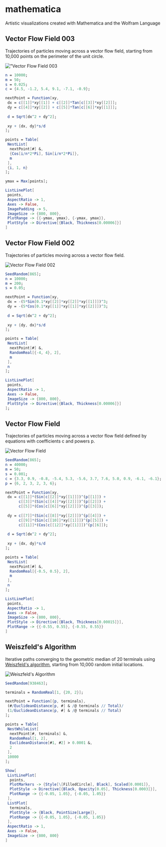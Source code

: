 # mathematica

Artistic visualizations created with Mathematica and the Wolfram Language

## Vector Flow Field 003

Trajectories of particles moving across a vector flow field, starting from 10,000 points on the perimeter of the unit circle.


!["Vector Flow Field 003](https://raw.githubusercontent.com/marcusvolz/mathematica/main/plots/vector-flow-field-003.png "Vector Flow Field 003")

```mathematica
n = 10000;
m = 50;
s = 0.025;
c = {4.5, -1.2, 5.4, 9.1, -7.1, -0.9};

nextPoint = Function[xy,
 dx = c[[1]]*xy[[1]] + c[[2]]*Tan[c[[3]]*xy[[2]]];
 dy = c[[4]]*xy[[2]] + c[[5]]*Tan[c[[6]]*xy[[1]]];
 
 d = Sqrt[dx^2 + dy^2];
 
 xy + {dx, dy}*s/d
];

points = Table[
 NestList[
  nextPoint[#] &,
  {Cos[i/n*2*Pi], Sin[i/n*2*Pi]},
  m
 ],
 {i, 1, n}
];

ymax = Max[points];

ListLinePlot[
 points,
 AspectRatio -> 1,
 Axes -> False,
 ImagePadding -> 5,
 ImageSize -> {800, 800},
 PlotRange -> {{-ymax, ymax}, {-ymax, ymax}},
 PlotStyle -> Directive[{Black, Thickness[0.00006]}]
]
```

## Vector Flow Field 002

Trajectories of particles moving across a vector flow field.

![Vector Flow Field 002](https://raw.githubusercontent.com/marcusvolz/mathematica/main/plots/vector-flow-field-002.png "Vector Flow Field 002")

```mathematica
SeedRandom[865];
n = 10000;
m = 200;
s = 0.05;

nextPoint = Function[xy,
 dx = -(5*Sin[0.1*xy[[2]]*xy[[2]]*xy[[1]]])^3;
 dy = -(5*Cos[0.1*xy[[1]]*xy[[1]]*xy[[2]]])^3;
 
 d = Sqrt[dx^2 + dy^2];
 
 xy + {dy, dx}*s/d
];

points = Table[
 NestList[
  nextPoint[#] &,
  RandomReal[{-4, 4}, 2],
  m
 ],
 n
];

ListLinePlot[
 points,
 AspectRatio -> 1,
 Axes -> False,
 ImageSize -> {800, 800},
 PlotStyle -> Directive[{Black, Thickness[0.00006]}]
];
```

## Vector Flow Field

Trajectories of particles moving across a vector flow field defined by equations with coefficients c and powers p.

![Vector Flow Field](https://raw.githubusercontent.com/marcusvolz/mathematica/main/plots/vector-flow-field.png "Vector Flow Field")

```mathematica
SeedRandom[865];
n = 40000;
m = 50;
s = 0.001;
c = {3.3, 0.9, -0.8, -5.4, 5.3, -5.6, 3.7, 7.6, 5.0, 0.9, -6.1, -6.1};
p = {6, 2, 3, 2, 3, 6};

nextPoint = Function[xy,
 dx = c[[1]]*(Sin[c[[2]]*xy[[1]]])^(p[[1]]) +
      c[[3]]*(Sin[c[[4]]*xy[[2]]])^(p[[2]]) +
      c[[5]]*(Cos[c[[6]]*xy[[2]]])^(p[[3]]);
 
 dy = c[[7]]*(Sin[c[[8]]*xy[[2]]])^(p[[4]]) +
      c[[9]]*(Sin[c[[10]]*xy[[1]]])^(p[[5]]) +
      c[[11]]*(Cos[c[[12]]*xy[[1]]])^(p[[6]]);
 
 d = Sqrt[dx^2 + dy^2];
   
 xy + {dx, dy}*s/d
];

points = Table[
 NestList[
  nextPoint[#] &,
  RandomReal[{-0.5, 0.5}, 2],
  m
 ],
 n
];

ListLinePlot[
 points,
 AspectRatio -> 1,
 Axes -> False,
 ImageSize -> {800, 800},
 PlotStyle -> Directive[{Black, Thickness[0.00015]}],
 PlotRange -> {{-0.55, 0.55}, {-0.55, 0.55}}
]
```

## Weiszfeld's Algorithm

Iterative paths converging to the geometric median of 20 terminals using [Weiszfeld's algorithm](https://en.wikipedia.org/wiki/Geometric_median), starting from 10,000 random initial locations.

![Weiszfeld's Algorithm](https://raw.githubusercontent.com/marcusvolz/mathematica/main/plots/weiszfeld.png "Weiszfeld's Algorithm")

```mathematica
SeedRandom[938463];

terminals = RandomReal[1, {20, 2}];

nextPoint = Function[{p, terminals},
 (#/EuclideanDistance[p, #] & /@ terminals // Total)/
 (1/EuclideanDistance[p, #] & /@ terminals // Total)
];

points = Table[
 NestWhileList[
  nextPoint[#, terminals] &,
  RandomReal[1, 2],
  EuclideanDistance[#1, #2] > 0.0001 &,
  2
 ],
 10000
];

Show[
 ListLinePlot[
  points,
  PlotMarkers -> {Style[\[FilledCircle], Black], Scaled[0.0001]},
  PlotStyle -> Directive[{Black, Opacity[0.05], Thickness[0.0003]}],
  PlotRange -> {{-0.05, 1.05}, {-0.05, 1.05}}
 ],
 ListPlot[
  terminals,
  PlotStyle -> {Black, PointSize[Large]},
  PlotRange -> {{-0.05, 1.05}, {-0.05, 1.05}}
 ],
 AspectRatio -> 1,
 Axes -> False,
 ImageSize -> {800, 800}
]
```
